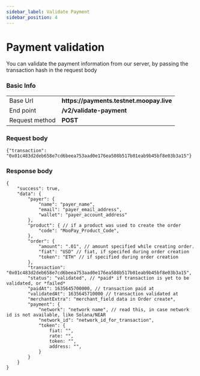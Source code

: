 ```yaml
---
sidebar_label: Validate Payment
sidebar_position: 4
---
```


# Payment validation
You can validate the payment information from our server, by passing the transaction hash in the request body

### Basic Info
<table >
<tbody>
<tr><td>Base Url</td><td><strong>https://payments.testnet.moopay.live</strong></td></tr>
<tr><td>End point</td><td><strong>/v2/validate-payment</strong></td></tr>
<tr><td>Request method</td><td><strong>POST</strong></td></tr>
</tbody>
</table>

### Request body
```
{"transaction": "0x01c483d2deb658e7cd6beea753aad0e176ea508b517b01eab9b45bf8e03b3a15"}
```

### Response body
```
{
    "success": true,
    "data": {
        "payer": {
            "name": "payer_name",
            "email": "payer_email_address",
            "wallet": "payer_account_address"
        },
        "product": { // if a product was used to create the order
            "code": "MooPay_Product_Code",
        },
        "order": {
            "amount": ".01", // amount specified while creating order.
            "fiat": "USD" // fiat, if specifed during order creation
            "token": "ETH" // if specified during order creation
        },
        "transaction": "0x01c483d2deb658e7cd6beea753aad0e176ea508b517b01eab9b45bf8e03b3a15",
        "status": "validated", // *paid* if transaction is yet to be validated, or *failed*
        "paidAt": 1635645700000, // transaction paid at
        "validatedAt": 1635645710000 // transaction validated at
        "merchantExtra": "merchant_field data in Order create*,
        "payment": {
            "network": "network name", // read this, in case network id is not available, like Solana/NEAR
            "network_id": "network_id_for_transaction",
            "token": {
                fiat: "",
                rate: "",
                token: "",
                address: "",
            }
        }
    }
}
```